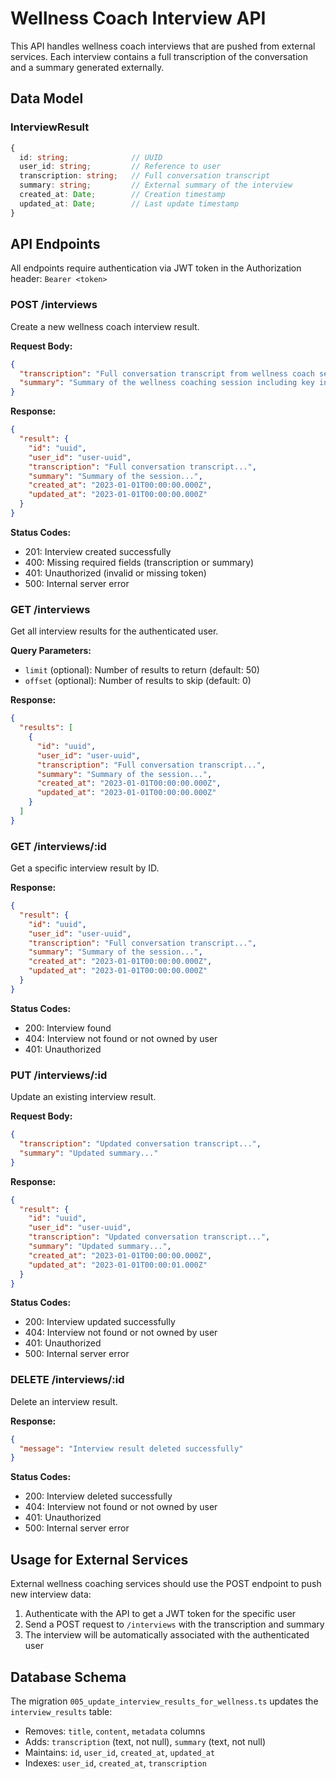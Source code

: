 # Wellness Coach Interview API

This API handles wellness coach interviews that are pushed from external services. Each interview contains a full transcription of the conversation and a summary generated externally.

## Data Model

### InterviewResult
```typescript
{
  id: string;              // UUID
  user_id: string;         // Reference to user
  transcription: string;   // Full conversation transcript
  summary: string;         // External summary of the interview
  created_at: Date;        // Creation timestamp
  updated_at: Date;        // Last update timestamp
}
```

## API Endpoints

All endpoints require authentication via JWT token in the Authorization header: `Bearer <token>`

### POST /interviews
Create a new wellness coach interview result.

**Request Body:**
```json
{
  "transcription": "Full conversation transcript from wellness coach session...",
  "summary": "Summary of the wellness coaching session including key insights..."
}
```

**Response:**
```json
{
  "result": {
    "id": "uuid",
    "user_id": "user-uuid",
    "transcription": "Full conversation transcript...",
    "summary": "Summary of the session...",
    "created_at": "2023-01-01T00:00:00.000Z",
    "updated_at": "2023-01-01T00:00:00.000Z"
  }
}
```

**Status Codes:**
- 201: Interview created successfully
- 400: Missing required fields (transcription or summary)
- 401: Unauthorized (invalid or missing token)
- 500: Internal server error

### GET /interviews
Get all interview results for the authenticated user.

**Query Parameters:**
- `limit` (optional): Number of results to return (default: 50)
- `offset` (optional): Number of results to skip (default: 0)

**Response:**
```json
{
  "results": [
    {
      "id": "uuid",
      "user_id": "user-uuid",
      "transcription": "Full conversation transcript...",
      "summary": "Summary of the session...",
      "created_at": "2023-01-01T00:00:00.000Z",
      "updated_at": "2023-01-01T00:00:00.000Z"
    }
  ]
}
```

### GET /interviews/:id
Get a specific interview result by ID.

**Response:**
```json
{
  "result": {
    "id": "uuid",
    "user_id": "user-uuid",
    "transcription": "Full conversation transcript...",
    "summary": "Summary of the session...",
    "created_at": "2023-01-01T00:00:00.000Z",
    "updated_at": "2023-01-01T00:00:00.000Z"
  }
}
```

**Status Codes:**
- 200: Interview found
- 404: Interview not found or not owned by user
- 401: Unauthorized

### PUT /interviews/:id
Update an existing interview result.

**Request Body:**
```json
{
  "transcription": "Updated conversation transcript...",
  "summary": "Updated summary..."
}
```

**Response:**
```json
{
  "result": {
    "id": "uuid",
    "user_id": "user-uuid",
    "transcription": "Updated conversation transcript...",
    "summary": "Updated summary...",
    "created_at": "2023-01-01T00:00:00.000Z",
    "updated_at": "2023-01-01T00:00:01.000Z"
  }
}
```

**Status Codes:**
- 200: Interview updated successfully
- 404: Interview not found or not owned by user
- 401: Unauthorized
- 500: Internal server error

### DELETE /interviews/:id
Delete an interview result.

**Response:**
```json
{
  "message": "Interview result deleted successfully"
}
```

**Status Codes:**
- 200: Interview deleted successfully
- 404: Interview not found or not owned by user
- 401: Unauthorized
- 500: Internal server error

## Usage for External Services

External wellness coaching services should use the POST endpoint to push new interview data:

1. Authenticate with the API to get a JWT token for the specific user
2. Send a POST request to `/interviews` with the transcription and summary
3. The interview will be automatically associated with the authenticated user

## Database Schema

The migration `005_update_interview_results_for_wellness.ts` updates the `interview_results` table:
- Removes: `title`, `content`, `metadata` columns
- Adds: `transcription` (text, not null), `summary` (text, not null)
- Maintains: `id`, `user_id`, `created_at`, `updated_at`
- Indexes: `user_id`, `created_at`, `transcription`
